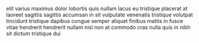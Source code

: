elit varius maximus dolor lobortis quis nullam lacus eu tristique placerat at
laoreet sagittis sagittis accumsan in sit vulputate venenatis tristique
volutpat tincidunt tristique dapibus congue semper aliquet finibus mattis in
fusce vitae hendrerit hendrerit nullam nisl non at commodo cras nulla quis in
nibh sit dictum tristique dui